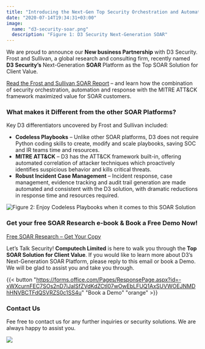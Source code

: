 ```yaml
---
title: "Introducing the Next-Gen Top Security Orchestration and Automation Response Platform for Client Value"
date: "2020-07-14T19:34:31+03:00"
image:
  name: "d3-security-soar.png"
  description: "Figure 1: D3 Security Next-Generation SOAR"
---
```


We are proud to announce our __New business Partnership__ with D3 Security. Frost and Sullivan, a global research and consulting firm, recently named __D3 Security’s__ Next-Generation __SOAR__ Platform as the Top SOAR Solution for Client Value.

[Read the Frost and Sullivan SOAR Report](https://d3security.com/resources/soar-best-practices-report/) – and learn how the combination of security orchestration, automation and response with the MITRE ATT&CK framework maximized value for SOAR customers.


### What makes it Different from the other SOAR Platforms?

Key D3 differentiators uncovered by Frost and Sullivan included:

- __Codeless Playbooks__ – Unlike other SOAR platforms, D3 does not require Python coding skills to create, modify and scale playbooks, saving SOC and IR teams time and resources.
- __MITRE ATT&CK__ – D3 has the ATT&CK framework built-in, offering automated correlation of attacker techniques which proactively identifies suspicious behavior and kills critical threats.
- __Robust Incident Case Management__ – Incident response, case management, evidence tracking and audit trail generation are made automated and consistent with the D3 solution, with dramatic reductions in response time and resources required.


![Figure 2: Enjoy Codeless Playbooks when it comes to this SOAR Solution](/news/d3-security-soar-2.png)

### Get your free SOAR Research e-book & Book a Free Demo Now!

[Free SOAR Research – Get Your Copy](https://d3security.com/resources/soar-best-practices-report/)

Let’s Talk Security! __Computech Limited__ is here to walk you through the __Top SOAR Solution for Client Value__. If you would like to learn more about D3’s Next-Generation SOAR Platform, please reply to this email or book a Demo. We will be glad to assist you and take you through.

{{< button "https://forms.office.com/Pages/ResponsePage.aspx?id=-xWXcurnFEC7SOs2nD7iJaISfZVdKdZCtI07wOwEbLFUQ1AxSUVWOEJNMDhHNVBCTFdQSVRZS0c1SS4u" "Book a Demo" "orange" >}}

### Contact Us

Fee free to contact us for any further inquiries or security solutions. We are always happy to assist you.

[![](/news/d3-security-soar-footer.png)](/contact-us)
